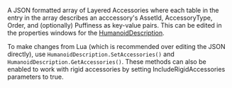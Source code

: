 A JSON formatted array of Layered Accessories where each table in the
entry in the array describes an acccessory's AssetId, AccessoryType,
Order, and (optionally) Puffiness as key-value pairs. This can be edited
in the properties windows for the [HumanoidDescription](https://create.roblox.com/docs/reference/engine/classes/HumanoidDescription).

To make changes from Lua (which is recommended over editing the JSON
directly), use `HumanoidDescription.SetAccessories()` and
`HumanoidDescription.GetAccessories()`. These methods can also be enabled
to work with rigid accessories by setting IncludeRigidAccessories
parameters to true.